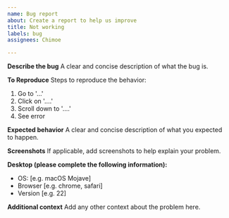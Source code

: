 ```yaml
---
name: Bug report
about: Create a report to help us improve
title: Not working
labels: bug
assignees: Chimoe

---
```


**Describe the bug**
A clear and concise description of what the bug is.

**To Reproduce**
Steps to reproduce the behavior:
1. Go to '...'
2. Click on '....'
3. Scroll down to '....'
4. See error

**Expected behavior**
A clear and concise description of what you expected to happen.

**Screenshots**
If applicable, add screenshots to help explain your problem.

**Desktop (please complete the following information):**
 - OS: [e.g. macOS Mojave]
 - Browser [e.g. chrome, safari]
 - Version [e.g. 22]

**Additional context**
Add any other context about the problem here.
